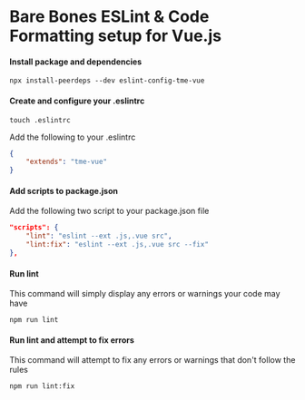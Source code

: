 # Bare Bones ESLint & Code Formatting setup for Vue.js


#### Install package and dependencies 
```
npx install-peerdeps --dev eslint-config-tme-vue
```

#### Create and configure your .eslintrc
```
touch .eslintrc
```
Add the following to your .eslintrc
```json
{
	"extends": "tme-vue"
}
```

#### Add scripts to package.json
Add the following two script to your package.json file
```json
"scripts": {
	"lint": "eslint --ext .js,.vue src",
	"lint:fix": "eslint --ext .js,.vue src --fix"
},
```

#### Run lint

This command will simply display any errors or warnings your code may have

```
npm run lint
```

#### Run lint and attempt to fix errors

This command will attempt to fix any errors or warnings that don't follow the rules

```
npm run lint:fix
```